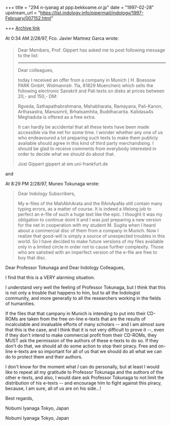 +++
title = "294 n-iyanag at ppp.bekkoame.or.jp"
date = "1997-02-28"
upstream_url = "https://list.indology.info/pipermail/indology/1997-February/007152.html"

+++
[Archive link](https://list.indology.info/pipermail/indology/1997-February/007152.html)

At 0:34 AM 2/28/97, Fco. Javier Martnez Garca wrote:
> Dear Members,
> Prof. Gippert has asked me to post following message to the list:
>
> -------------------------------------------------------------------
> Dear colleagues,
>
> today I received an offer from a company in Munich ( H. Boessow PARK
> GmbH, Widmannstr. 11a, 81829 Muenchen) which sells the following
> electronic Sanskrit and Pali texts on disks at prices between 20,- and
> 150,- DM:
>
> Rgveda, Sathapathabrahmana, Mahabharata, Ramayana, Pali-Kanon,
> Arthasastra, Manusmrti, Brhatsamhita, Buddhacarita. Kalidasa4s Meghaduta
> is offered as a free extra.
>
> It can hardly be accidental that all these texts have been made
> accessible via the net for some time. I wonder whether any one of us who
> endeavoured a lot preparing such texts to make them publicly available
> should agree in this kind of third party merchandising. I should be glad
> to receive comments from everybody interested in order to decide what we
> should do about that.
>
> Jost Gippert
> gippert at em.uni-frankfurt.de
>

and

At 8:29 PM 2/28/97, Muneo Tokunaga wrote:
> Dear Indology Subscribers,
>
>   My e-files of the MahAbhArata and the RAmAyaNa still contain
> many typing errors, as a matter of course.  It is indeed a lifelong job
> to perfect an e-file of such a huge text like the epic. I thought
> it was my obligation to continue doint it and I was just preparing
> a new version for the net in cooperation with my student M. Sugita
> when I heard about a commercial disc of them from a company
> in Munich. Now I realize that good-will is simply a source of unexpected
> troubles in this world. So I have decided to make future versions of
> my files available only in a limited circle in order not to cause further
> complexity. Those who are satistied with an imperfect version of
> the e-file are free to buy that disc.
>

Dear Professor Tokunaga and Dear Indology Colleagues,

I find that this is a VERY alarming situation.

I understand very well the feeling of Professor Tokunaga, but I think
that this is not only a trouble that happens to him, but to all the
Indologist community, and more generally to all the researchers
working in the fields of humanities.

If the files that that campany in Munich is intending to put into their
CD-ROMs are taken from the free on-line e-texts that are the results of
incalculable and invaluable efforts of many scholars -- and I am almost
sure that this is the case, and I think that it is not very difficult to
prove it --, even if they don't intend to make commercial profit from
their CD-ROMs, they MUST ask the permission of the authors of these
e-texts to do so. If they don't do that, we should all do some action to
stop their piracy. Free and on-line e-texts are so important for all of
us that we should do all what we can do to protect them and their authors.

I don't know for the moment what *I* can do personally, but at least I
would like to repeat all my gratitude to Professor Tokunaga and the
authors of the other e-texts, and also, I would dare ask Professor
Tokunaga to not limit the distribution of his e-texts -- and encourage
him to fight against this piracy, because, I am sure, all of us are on his
side...!

Best regards,

Nobumi Iyanaga
Tokyo,
Japan

Nobumi Iyanaga
Tokyo,
Japan






